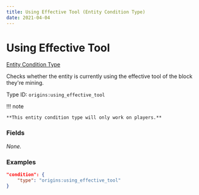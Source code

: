 ```yaml
---
title: Using Effective Tool (Entity Condition Type)
date: 2021-04-04
---
```


# Using Effective Tool

[Entity Condition Type](../entity_condition_types.md)

Checks whether the entity is currently using the effective tool of the block they're mining.

Type ID: `origins:using_effective_tool`

!!! note

    **This entity condition type will only work on players.**


### Fields

_None._


### Examples

```json
"condition": {
    "type": "origins:using_effective_tool"
}
```
